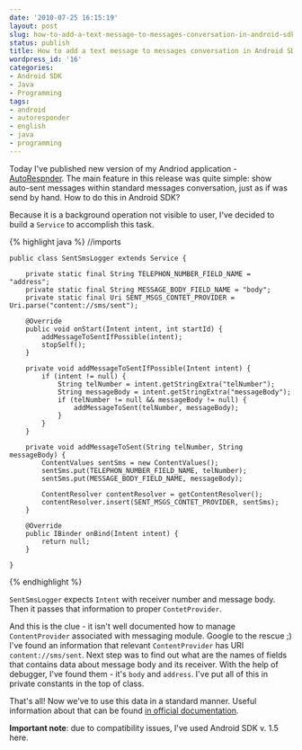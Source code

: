 ```yaml
---
date: '2010-07-25 16:15:19'
layout: post
slug: how-to-add-a-text-message-to-messages-conversation-in-android-sdk
status: publish
title: How to add a text message to messages conversation in Android SDK
wordpress_id: '16'
categories:
- Android SDK
- Java
- Programming
tags:
- android
- autoresponder
- english
- java
- programming
---
```


Today I've published new version of my Andriod application - [AutoRespnder](http://autoresponder.swierczynski.net/). The main feature in this release was quite simple: show auto-sent messages within standard messages conversation, just as if was send by hand. How to do this in Android SDK?




Because it is a background operation not visible to user, I've decided to build a `Service` to accomplish this task.



    
{% highlight java %}
    //imports
    
    public class SentSmsLogger extends Service {
    
    	private static final String TELEPHON_NUMBER_FIELD_NAME = "address";
    	private static final String MESSAGE_BODY_FIELD_NAME = "body";
    	private static final Uri SENT_MSGS_CONTET_PROVIDER = Uri.parse("content://sms/sent");
    
    	@Override
    	public void onStart(Intent intent, int startId) {
    		addMessageToSentIfPossible(intent);
    		stopSelf();
    	}
    
    	private void addMessageToSentIfPossible(Intent intent) {
    		if (intent != null) {
    			String telNumber = intent.getStringExtra("telNumber");
    			String messageBody = intent.getStringExtra("messageBody");
    			if (telNumber != null && messageBody != null) {
    				addMessageToSent(telNumber, messageBody);
    			}
    		}
    	}
    	
    	private void addMessageToSent(String telNumber, String messageBody) {
    		ContentValues sentSms = new ContentValues();
    		sentSms.put(TELEPHON_NUMBER_FIELD_NAME, telNumber);
    		sentSms.put(MESSAGE_BODY_FIELD_NAME, messageBody);
    		
    		ContentResolver contentResolver = getContentResolver();
    		contentResolver.insert(SENT_MSGS_CONTET_PROVIDER, sentSms);
    	}
    
    	@Override
    	public IBinder onBind(Intent intent) {
    		return null;
    	}
    
    }
{% endhighlight %}




`SentSmsLogger` expects `Intent` with receiver number and message body. Then it passes that information to proper `ContetProvider`.




And this is the clue - it isn't well documented how to manage `ContentProvider` associated with messaging module. Google to the rescue ;) I've found an information that relevant `ContentProvider` has URI `content://sms/sent`. Next step was to find out what are the names of fields that contains data about message body and its receiver. With the help of debugger, I've found them - it's `body` and `address`. I've put all of this in private constants in the top of class.




That's all! Now we've to use this data in a standard manner. Useful information about that can be found [in official documentation](http://developer.android.com/guide/topics/providers/content-providers.html).




**Important note**: due to compatibility issues, I've used Android SDK v. 1.5 here.
